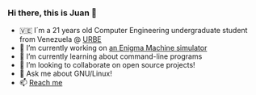 ### Hi there, this is Juan 👋

- 🇻🇪 I´m a 21 years old Computer Engineering undergraduate student from Venezuela @ [URBE](https://www.urbe.edu/)
- 🔭 I’m currently working on [an Enigma Machine simulator](https://github.com/jurdanetac/enigma)
- 🌱 I’m currently learning about command-line programs
- 👯 I’m looking to collaborate on open source projects!
- 💬 Ask me about GNU/Linux!
- 📫 [Reach me](mailto:jurdanetac10@gmail.com?subject=Contact%20from%20GitHub&body=Hello%20Juan!)

<!--
**jurdanetac/jurdanetac** is a ✨ _special_ ✨ repository because its `README.md` (this file) appears on your GitHub profile.

Here are some ideas to get you started:

- 🤔 I’m looking for help with ...
- 😄 Pronouns: ...
- ⚡ Fun fact: ...
-->
